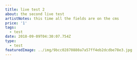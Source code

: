 ```yaml
---
title: live test 2
about: the second live test
artistNotes: this time all the fields are on the cms
price: '1'
tags:
  - test
date: 2018-09-09T04:30:07.754Z
type:
  - test
featuredImage: ../img/9bcc02870880a7a57ff4eb2dcdbe78e3.jpg
---
```


